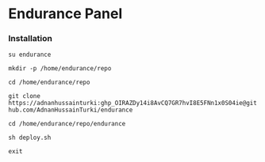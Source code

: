 # Endurance Panel

### Installation

`su endurance`

`mkdir -p /home/endurance/repo`

`cd /home/endurance/repo`

`git clone https://adnanhussainturki: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@github.com/AdnanHussainTurki/endurance`

`cd /home/endurance/repo/endurance`

`sh deploy.sh`

`exit`
